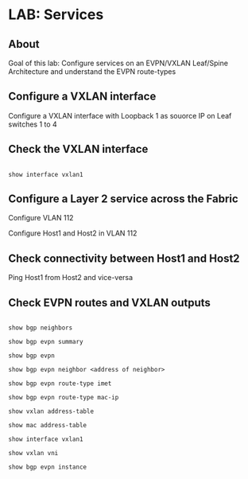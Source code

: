 # LAB: Services

## About

Goal of this lab: Configure services on an EVPN/VXLAN Leaf/Spine Architecture and understand the EVPN route-types

## Configure a VXLAN interface

Configure a VXLAN interface with Loopback 1 as souorce IP on Leaf switches 1 to 4

## Check the VXLAN interface

```cli

show interface vxlan1

```

## Configure a Layer 2 service across the Fabric

Configure VLAN 112

Configure Host1 and Host2 in VLAN 112

## Check connectivity between Host1 and Host2

Ping Host1 from Host2 and vice-versa

## Check EVPN routes and VXLAN outputs

```cli

show bgp neighbors

show bgp evpn summary

show bgp evpn

show bgp evpn neighbor <address of neighbor>

show bgp evpn route-type imet

show bgp evpn route-type mac-ip

show vxlan address-table

show mac address-table

show interface vxlan1

show vxlan vni

show bgp evpn instance

```
